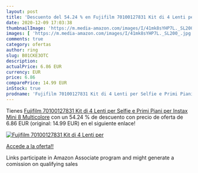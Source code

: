 ```yaml
---
layout: post
title: 'Descuento del 54.24 % en Fujifilm 70100127831 Kit di 4 Lenti per '
date: 2020-12-09 17:03:38
thumbnailImage: 'https://m.media-amazon.com/images/I/41mk8sYHP7L._SL200_.jpg'
images: [ 'https://m.media-amazon.com/images/I/41mk8sYHP7L._SL200_.jpg' ]
comments: true
category: ofertas
author: ring
slug: B01CKE3OTC
description:
actualPrice: 6.86 EUR
currency: EUR
price: 6.86
comparePrice: 14.99 EUR
inStock: true
prodname: 'Fujifilm 70100127831 Kit di 4 Lenti per Selfie e Primi Piani per Instax Mini 8  Multicolore'
---
```


Tienes [Fujifilm 70100127831 Kit di 4 Lenti per Selfie e Primi Piani per Instax Mini 8  Multicolore](https://www.amazon.it/dp/B01CKE3OTC/?tag=tolees00-21) con un 54.24 % de descuento con precio de oferta de 6.86 EUR (original: 14.99 EUR) en el siguiente enlace!

[![Fujifilm 70100127831 Kit di 4 Lenti per ](https://m.media-amazon.com/images/I/41mk8sYHP7L._SL200_.jpg)](https://www.amazon.it/dp/B01CKE3OTC/?tag=tolees00-21)

[Accede a la oferta!!](https://www.amazon.it/dp/B01CKE3OTC/?tag=tolees00-21)

Links participate in Amazon Associate program and might generate a comission on qualifying sales


